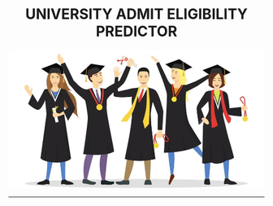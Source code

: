 <h1 align = "center"> UNIVERSITY ADMIT ELIGIBILITY PREDICTOR </h1>

<img src = "https://github.com/IBM-EPBL/IBM-Project-12307-1659447149/blob/main/UEAP.jpg" />

---
